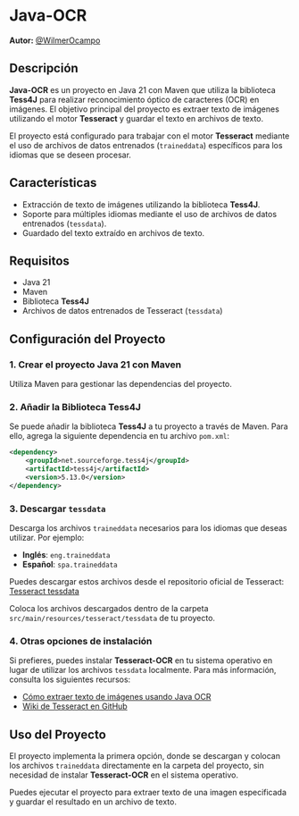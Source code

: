 # Java-OCR
**Autor:** [@WilmerOcampo](https://github.com/WilmerOcampo)

## Descripción

**Java-OCR** es un proyecto en Java 21 con Maven que utiliza la biblioteca **Tess4J** para realizar reconocimiento óptico de caracteres (OCR) en imágenes. El objetivo principal del proyecto es extraer texto de imágenes utilizando el motor **Tesseract** y guardar el texto en archivos de texto.

El proyecto está configurado para trabajar con el motor **Tesseract** mediante el uso de archivos de datos entrenados (`traineddata`) específicos para los idiomas que se deseen procesar.

## Características

- Extracción de texto de imágenes utilizando la biblioteca **Tess4J**.
- Soporte para múltiples idiomas mediante el uso de archivos de datos entrenados (`tessdata`).
- Guardado del texto extraído en archivos de texto.

## Requisitos

- Java 21
- Maven
- Biblioteca **Tess4J**
- Archivos de datos entrenados de Tesseract (`tessdata`)

## Configuración del Proyecto

### 1. Crear el proyecto Java 21 con Maven

Utiliza Maven para gestionar las dependencias del proyecto.

### 2. Añadir la Biblioteca Tess4J

Se puede añadir la biblioteca **Tess4J** a tu proyecto a través de Maven. Para ello, agrega la siguiente dependencia en tu archivo `pom.xml`:

```xml
<dependency>
    <groupId>net.sourceforge.tess4j</groupId>
    <artifactId>tess4j</artifactId>
    <version>5.13.0</version>
</dependency>
```

### 3. Descargar `tessdata`

Descarga los archivos `traineddata` necesarios para los idiomas que deseas utilizar. Por ejemplo:

- **Inglés**: `eng.traineddata`
- **Español**: `spa.traineddata`

Puedes descargar estos archivos desde el repositorio oficial de Tesseract: [Tesseract tessdata](https://github.com/tesseract-ocr/tessdata)

Coloca los archivos descargados dentro de la carpeta `src/main/resources/tesseract/tessdata` de tu proyecto.

### 4. Otras opciones de instalación

Si prefieres, puedes instalar **Tesseract-OCR** en tu sistema operativo en lugar de utilizar los archivos `tessdata` localmente. Para más información, consulta los siguientes recursos:

- [Cómo extraer texto de imágenes usando Java OCR](https://javatechonline.com/how-to-extract-text-from-image-using-java-ocr/)
- [Wiki de Tesseract en GitHub](https://github.com/UB-Mannheim/tesseract/wiki)

## Uso del Proyecto

El proyecto implementa la primera opción, donde se descargan y colocan los archivos `traineddata` directamente en la carpeta del proyecto, sin necesidad de instalar **Tesseract-OCR** en el sistema operativo.

Puedes ejecutar el proyecto para extraer texto de una imagen especificada y guardar el resultado en un archivo de texto.
